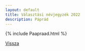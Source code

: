 ```yaml
---
layout: default
title: Választási névjegyzék 2022
description: Páprád
---
```


{% include Paapraad.html %}

[Vissza](./)